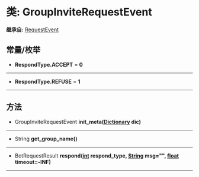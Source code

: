 # 类: GroupInviteRequestEvent  
  
**继承自:** [RequestEvent](RequestEvent.md)  
  
## 常量/枚举  
  
- **RespondType.ACCEPT** = **0**  
  
---  
  
- **RespondType.REFUSE** = **1**  
  
---  
  
## 方法 
  
- GroupInviteRequestEvent **init_meta([Dictionary](https://docs.godotengine.org/en/latest/classes/class_dictionary.html) dic)**  
  
---  
  
- String **get_group_name()**  
  
---  
  
- BotRequestResult **respond([int](https://docs.godotengine.org/en/latest/classes/class_int.html) respond_type, [String](https://docs.godotengine.org/en/latest/classes/class_string.html) msg="", [float](https://docs.godotengine.org/en/latest/classes/class_float.html) timeout=-INF)**  
  
---  
  

